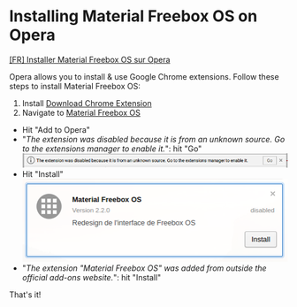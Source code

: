 # Installing Material Freebox OS on Opera

[[FR] Installer Material Freebox OS sur Opera](opera-fr.md)

Opera allows you to install & use Google Chrome extensions. Follow these steps to install Material Freebox OS:

1. Install [Download Chrome Extension](https://addons.opera.com/fr/extensions/details/download-chrome-extension-9/)
2. Navigate to [Material Freebox OS](https://chrome.google.com/webstore/detail/material-freebox-os/lhdfonhgkclaigpfmclbahllambeednh/)
- Hit "Add to Opera"
- "*The extension was disabled because it is from an unknown source. Go to the extensions manager to enable it.*": hit "Go"
![The extension was disabled because it is from an unknown source. Go to the extensions manager to disable it.](opera-warning.png)
- Hit "Install"
![Install](opera-install.png)
- "*The extension "Material Freebox OS" was added from outside the official add-ons website.*": hit "Install"

That's it!
